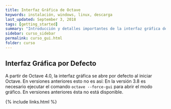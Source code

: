 ```yaml
---
title: Interfaz Gráfica de Octave
keywords: instalación, windows, linux, descarga
last_updated: September 3, 2018
tags: [getting_started]
summary: "Introducción y detalles importantes de la interfaz gráfica de GNU/Octave."
sidebar: curso_sidebar
permalink: curso_gui.html
folder: curso
---
```


## Interfaz Gráfica por Defecto
A partir de Octave 4.0, la interfaz gráfica se abre por defecto al iniciar Octave. En versiones anteriores
esto no es así: En la versión 3.8 es necesario ejecutar el comando ```octave --force-gui``` para abrir el
modo gráfico. En versiones anteriores ésta no está disponible.

  
{% include links.html %}
